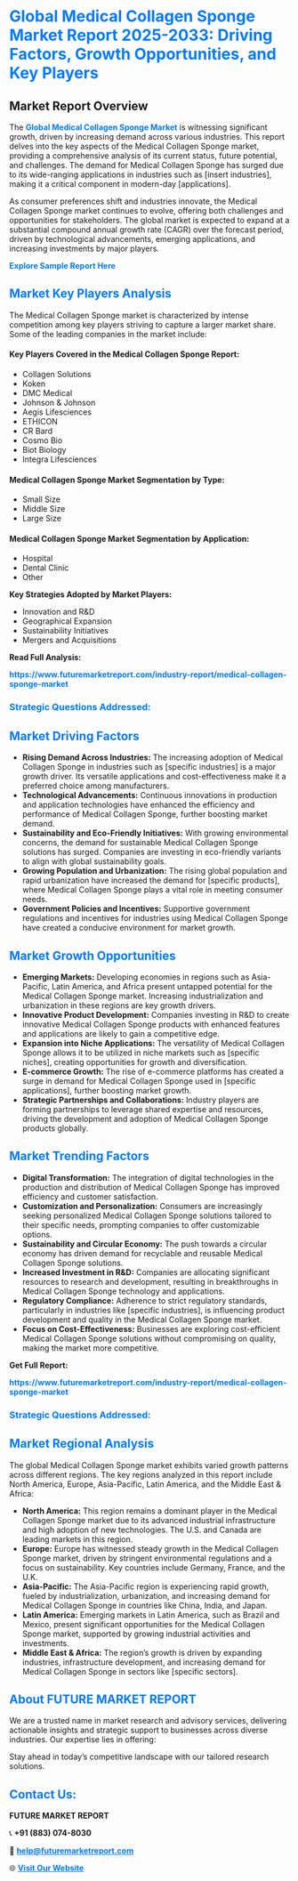 <h1 style="color: #007BFF;">Global Medical Collagen Sponge Market Report 2025-2033: Driving Factors, Growth Opportunities, and Key Players</h1>

<section id="overview">
<h2>Market Report Overview</h2>
<p>The <a href="https://www.futuremarketreport.com/industry-report/medical-collagen-sponge-market" style="color: #007BFF; text-decoration: none;"><strong>Global Medical Collagen Sponge Market</strong></a> is witnessing significant growth, driven by increasing demand across various industries. This report delves into the key aspects of the Medical Collagen Sponge market, providing a comprehensive analysis of its current status, future potential, and challenges. The demand for Medical Collagen Sponge has surged due to its wide-ranging applications in industries such as [insert industries], making it a critical component in modern-day [applications].</p>
<p>As consumer preferences shift and industries innovate, the Medical Collagen Sponge market continues to evolve, offering both challenges and opportunities for stakeholders. The global market is expected to expand at a substantial compound annual growth rate (CAGR) over the forecast period, driven by technological advancements, emerging applications, and increasing investments by major players.</p>
</section>

<section id="overview">
<p><a href="https://www.futuremarketreport.com/request-sample/reportId=82845" style="color: #007BFF; text-decoration: none;"><strong>Explore Sample Report Here</strong></a></p>
</section>

<section id="key-players">
<h2 style="color: #007BFF;">Market Key Players Analysis</h2>
<p>The Medical Collagen Sponge market is characterized by intense competition among key players striving to capture a larger market share. Some of the leading companies in the market include:</p>
<h4>Key Players Covered in the Medical Collagen Sponge Report:</h4>
<ul><li>Collagen Solutions</li><li>Koken</li><li>DMC Medical</li><li>Johnson &amp; Johnson</li><li>Aegis Lifesciences</li><li>ETHICON</li><li>CR Bard</li><li>Cosmo Bio</li><li>Biot Biology</li><li>Integra Lifesciences</li></ul>
<h4>Medical Collagen Sponge Market Segmentation by Type:</h4>
<ul><li>Small Size</li><li>Middle Size</li><li>Large Size</li></ul>

<h4>Medical Collagen Sponge Market Segmentation by Application:</h4>
<ul><li>Hospital</li><li>Dental Clinic</li><li>Other</li></ul>
<p><strong>Key Strategies Adopted by Market Players:</strong></p>
<ul>
<li>Innovation and R&D</li>
<li>Geographical Expansion</li>
<li>Sustainability Initiatives</li>
<li>Mergers and Acquisitions</li>
</ul>
</section>

<section>
<p><strong>Read Full Analysis: </strong></p><a href="https://www.futuremarketreport.com/industry-report/medical-collagen-sponge-market" style="color: #007BFF; text-decoration: none;"><strong>https://www.futuremarketreport.com/industry-report/medical-collagen-sponge-market</strong></a>
<h3 style="color: #007BFF;">Strategic Questions Addressed:</h3>
</section>

<section id="driving-factors">
<h2 style="color: #007BFF;">Market Driving Factors</h2>
<ul>
<li><strong>Rising Demand Across Industries:</strong> The increasing adoption of Medical Collagen Sponge in industries such as [specific industries] is a major growth driver. Its versatile applications and cost-effectiveness make it a preferred choice among manufacturers.</li>
<li><strong>Technological Advancements:</strong> Continuous innovations in production and application technologies have enhanced the efficiency and performance of Medical Collagen Sponge, further boosting market demand.</li>
<li><strong>Sustainability and Eco-Friendly Initiatives:</strong> With growing environmental concerns, the demand for sustainable Medical Collagen Sponge solutions has surged. Companies are investing in eco-friendly variants to align with global sustainability goals.</li>
<li><strong>Growing Population and Urbanization:</strong> The rising global population and rapid urbanization have increased the demand for [specific products], where Medical Collagen Sponge plays a vital role in meeting consumer needs.</li>
<li><strong>Government Policies and Incentives:</strong> Supportive government regulations and incentives for industries using Medical Collagen Sponge have created a conducive environment for market growth.</li>
</ul>
</section>

<section id="growth-opportunities">
<h2 style="color: #007BFF;">Market Growth Opportunities</h2>
<ul>
<li><strong>Emerging Markets:</strong> Developing economies in regions such as Asia-Pacific, Latin America, and Africa present untapped potential for the Medical Collagen Sponge market. Increasing industrialization and urbanization in these regions are key growth drivers.</li>
<li><strong>Innovative Product Development:</strong> Companies investing in R&D to create innovative Medical Collagen Sponge products with enhanced features and applications are likely to gain a competitive edge.</li>
<li><strong>Expansion into Niche Applications:</strong> The versatility of Medical Collagen Sponge allows it to be utilized in niche markets such as [specific niches], creating opportunities for growth and diversification.</li>
<li><strong>E-commerce Growth:</strong> The rise of e-commerce platforms has created a surge in demand for Medical Collagen Sponge used in [specific applications], further boosting market growth.</li>
<li><strong>Strategic Partnerships and Collaborations:</strong> Industry players are forming partnerships to leverage shared expertise and resources, driving the development and adoption of Medical Collagen Sponge products globally.</li>
</ul>
</section>

<section id="trending-factors">
<h2 style="color: #007BFF;">Market Trending Factors</h2>
<ul>
<li><strong>Digital Transformation:</strong> The integration of digital technologies in the production and distribution of Medical Collagen Sponge has improved efficiency and customer satisfaction.</li>
<li><strong>Customization and Personalization:</strong> Consumers are increasingly seeking personalized Medical Collagen Sponge solutions tailored to their specific needs, prompting companies to offer customizable options.</li>
<li><strong>Sustainability and Circular Economy:</strong> The push towards a circular economy has driven demand for recyclable and reusable Medical Collagen Sponge solutions.</li>
<li><strong>Increased Investment in R&D:</strong> Companies are allocating significant resources to research and development, resulting in breakthroughs in Medical Collagen Sponge technology and applications.</li>
<li><strong>Regulatory Compliance:</strong> Adherence to strict regulatory standards, particularly in industries like [specific industries], is influencing product development and quality in the Medical Collagen Sponge market.</li>
<li><strong>Focus on Cost-Effectiveness:</strong> Businesses are exploring cost-efficient Medical Collagen Sponge solutions without compromising on quality, making the market more competitive.</li>
</ul>
</section>

<section>
<p><strong>Get Full Report: </strong></p><a href="https://www.futuremarketreport.com/industry-report/medical-collagen-sponge-market" style="color: #007BFF; text-decoration: none;"><strong>https://www.futuremarketreport.com/industry-report/medical-collagen-sponge-market</strong></a>
<h3 style="color: #007BFF;">Strategic Questions Addressed:</h3>
</section>


<section id="regional-analysis">
<h2 style="color: #007BFF;">Market Regional Analysis</h2>
<p>The global Medical Collagen Sponge market exhibits varied growth patterns across different regions. The key regions analyzed in this report include North America, Europe, Asia-Pacific, Latin America, and the Middle East & Africa:</p>
<ul>
<li><strong>North America:</strong> This region remains a dominant player in the Medical Collagen Sponge market due to its advanced industrial infrastructure and high adoption of new technologies. The U.S. and Canada are leading markets in this region.</li>
<li><strong>Europe:</strong> Europe has witnessed steady growth in the Medical Collagen Sponge market, driven by stringent environmental regulations and a focus on sustainability. Key countries include Germany, France, and the U.K.</li>
<li><strong>Asia-Pacific:</strong> The Asia-Pacific region is experiencing rapid growth, fueled by industrialization, urbanization, and increasing demand for Medical Collagen Sponge in countries like China, India, and Japan.</li>
<li><strong>Latin America:</strong> Emerging markets in Latin America, such as Brazil and Mexico, present significant opportunities for the Medical Collagen Sponge market, supported by growing industrial activities and investments.</li>
<li><strong>Middle East & Africa:</strong> The region’s growth is driven by expanding industries, infrastructure development, and increasing demand for Medical Collagen Sponge in sectors like [specific sectors].</li>
</ul>
</section>

<footer>
<h2 style="color: #007BFF;">About FUTURE MARKET REPORT</h2>
<p>We are a trusted name in market research and advisory services, delivering actionable insights and strategic support to businesses across diverse industries. Our expertise lies in offering:</p>

<p>Stay ahead in today’s competitive landscape with our tailored research solutions.</p>

<h2 style="color: #007BFF;">Contact Us:</h2>
<p><strong>FUTURE MARKET REPORT</strong></p>
<p>📞 <strong>+91 (883) 074-8030</strong></p>
<p>📧 <strong><a href="mailto:help@futuremarketreport.com" style="color: #007BFF;">help@futuremarketreport.com</a></strong></p>
<p>🌐 <strong><a href="https://www.futuremarketreport.com/" style="color: #007BFF;">Visit Our Website</a></strong></p>
</footer>